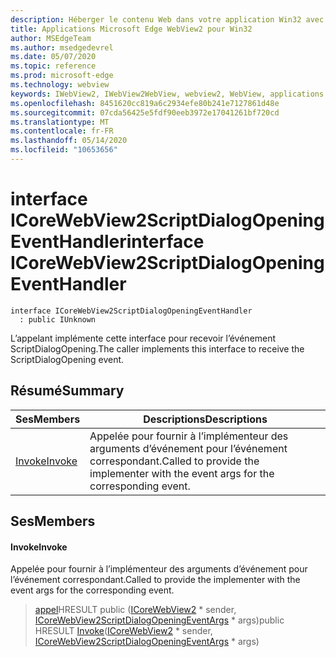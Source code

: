 ```yaml
---
description: Héberger le contenu Web dans votre application Win32 avec le contrôle Microsoft Edge WebView2
title: Applications Microsoft Edge WebView2 pour Win32
author: MSEdgeTeam
ms.author: msedgedevrel
ms.date: 05/07/2020
ms.topic: reference
ms.prod: microsoft-edge
ms.technology: webview
keywords: IWebView2, IWebView2WebView, webview2, WebView, applications Win32, Win32, Edge, ICoreWebView2, ICoreWebView2Controller, contrôle de navigateur, html Edge
ms.openlocfilehash: 8451620cc819a6c2934efe80b241e7127861d48e
ms.sourcegitcommit: 07cda56425e5fdf90eeb3972e17041261bf720cd
ms.translationtype: MT
ms.contentlocale: fr-FR
ms.lasthandoff: 05/14/2020
ms.locfileid: "10653656"
---
```

# <span data-ttu-id="a676e-104">interface ICoreWebView2ScriptDialogOpeningEventHandler</span><span class="sxs-lookup"><span data-stu-id="a676e-104">interface ICoreWebView2ScriptDialogOpeningEventHandler</span></span> 

```
interface ICoreWebView2ScriptDialogOpeningEventHandler
  : public IUnknown
```

<span data-ttu-id="a676e-105">L’appelant implémente cette interface pour recevoir l’événement ScriptDialogOpening.</span><span class="sxs-lookup"><span data-stu-id="a676e-105">The caller implements this interface to receive the ScriptDialogOpening event.</span></span>

## <span data-ttu-id="a676e-106">Résumé</span><span class="sxs-lookup"><span data-stu-id="a676e-106">Summary</span></span>

 <span data-ttu-id="a676e-107">Ses</span><span class="sxs-lookup"><span data-stu-id="a676e-107">Members</span></span>                        | <span data-ttu-id="a676e-108">Descriptions</span><span class="sxs-lookup"><span data-stu-id="a676e-108">Descriptions</span></span>
--------------------------------|---------------------------------------------
[<span data-ttu-id="a676e-109">Invoke</span><span class="sxs-lookup"><span data-stu-id="a676e-109">Invoke</span></span>](#invoke) | <span data-ttu-id="a676e-110">Appelée pour fournir à l’implémenteur des arguments d’événement pour l’événement correspondant.</span><span class="sxs-lookup"><span data-stu-id="a676e-110">Called to provide the implementer with the event args for the corresponding event.</span></span>

## <span data-ttu-id="a676e-111">Ses</span><span class="sxs-lookup"><span data-stu-id="a676e-111">Members</span></span>

#### <span data-ttu-id="a676e-112">Invoke</span><span class="sxs-lookup"><span data-stu-id="a676e-112">Invoke</span></span> 

<span data-ttu-id="a676e-113">Appelée pour fournir à l’implémenteur des arguments d’événement pour l’événement correspondant.</span><span class="sxs-lookup"><span data-stu-id="a676e-113">Called to provide the implementer with the event args for the corresponding event.</span></span>

> <span data-ttu-id="a676e-114">[appel](#invoke)HRESULT public ([ICoreWebView2](icorewebview2.md) \* sender, [ICoreWebView2ScriptDialogOpeningEventArgs](icorewebview2scriptdialogopeningeventargs.md) \* args)</span><span class="sxs-lookup"><span data-stu-id="a676e-114">public HRESULT [Invoke](#invoke)([ICoreWebView2](icorewebview2.md) \* sender, [ICoreWebView2ScriptDialogOpeningEventArgs](icorewebview2scriptdialogopeningeventargs.md) \* args)</span></span>

